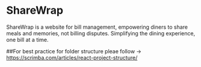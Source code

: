 # ShareWrap
ShareWrap is a website for bill management, empowering diners to share meals and memories, not billing disputes. Simplifying the dining experience, one bill at a time.

##For best practice for folder structure pleae follow -> https://scrimba.com/articles/react-project-structure/
